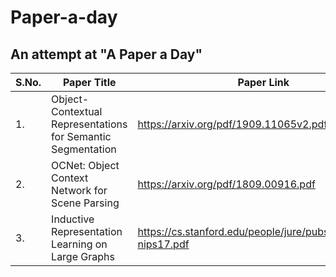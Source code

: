 # Paper-a-day
## An attempt at "A Paper a Day"

| S.No. | Paper Title | Paper Link | Notebook | Status |
| --- | --- | --- | --- | --- |
| 1. | Object-Contextual Representations for Semantic Segmentation | https://arxiv.org/pdf/1909.11065v2.pdf | [Notebook](Object-Contextual-Representations-for-Semantic-Segmentation.ipynb) | **Summary Complete** |
| 2. | OCNet: Object Context Network for Scene Parsing | https://arxiv.org/pdf/1809.00916.pdf | | **Not Started Yet** |
| 3. | Inductive Representation Learning on Large Graphs | https://cs.stanford.edu/people/jure/pubs/graphsage-nips17.pdf | | **Not Started Yet**|
